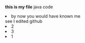 <b> this is my file</b>
java code
<li>by now you would have known me</li>
see I edited github

<li>2</li>


<li>3</li>

<li>1</li>


